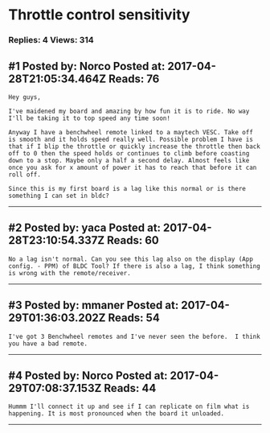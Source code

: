 # Throttle control sensitivity

### Replies: 4 Views: 314

## \#1 Posted by: Norco Posted at: 2017-04-28T21:05:34.464Z Reads: 76

```
Hey guys,

I've maidened my board and amazing by how fun it is to ride. No way I'll be taking it to top speed any time soon! 

Anyway I have a benchwheel remote linked to a maytech VESC. Take off is smooth and it holds speed really well. Possible problem I have is that if I blip the throttle or quickly increase the throttle then back off to 0 then the speed holds or continues to climb before coasting down to a stop. Maybe only a half a second delay. Almost feels like once you ask for x amount of power it has to reach that before it can roll off. 

Since this is my first board is a lag like this normal or is there something I can set in bldc?
```

---
## \#2 Posted by: yaca Posted at: 2017-04-28T23:10:54.337Z Reads: 60

```
No a lag isn't normal. Can you see this lag also on the display (App config. - PPM) of BLDC Tool? If there is also a lag, I think something is wrong with the remote/receiver.
```

---
## \#3 Posted by: mmaner Posted at: 2017-04-29T01:36:03.202Z Reads: 54

```
I've got 3 Benchwheel remotes and I've never seen the before.  I think you have a bad remote.
```

---
## \#4 Posted by: Norco Posted at: 2017-04-29T07:08:37.153Z Reads: 44

```
Hummm I'll connect it up and see if I can replicate on film what is happening. It is most pronounced when the board it unloaded.
```

---
